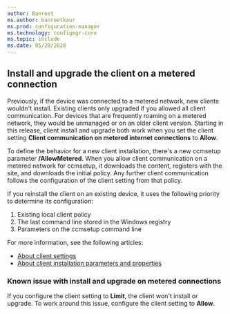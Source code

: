 ```yaml
---
author: Banreet
ms.author: banreetkaur
ms.prod: configuration-manager
ms.technology: configmgr-core
ms.topic: include
ms.date: 05/28/2020
---
```


## <a name="bkmk_meter"></a> Install and upgrade the client on a metered connection

<!--6976145-->

Previously, if the device was connected to a metered network, new clients wouldn't install. Existing clients only upgraded if you allowed all client communication. For devices that are frequently roaming on a metered network, they would be unmanaged or on an older client version. Starting in this release, client install and upgrade both work when you set the client setting **Client communication on metered internet connections** to **Allow**.

To define the behavior for a new client installation, there's a new ccmsetup parameter **/AllowMetered**. When you allow client communication on a metered network for ccmsetup, it downloads the content, registers with the site, and downloads the initial policy. Any further client communication follows the configuration of the client setting from that policy.

If you reinstall the client on an existing device, it uses the following priority to determine its configuration:

1. Existing local client policy
1. The last command line stored in the Windows registry
1. Parameters on the ccmsetup command line

For more information, see the following articles:

- [About client settings](../../../../clients/deploy/about-client-settings.md#client-communication-on-metered-internet-connections)
- [About client installation parameters and properties](../../../../clients/deploy/about-client-installation-properties.md)

### Known issue with install and upgrade on metered connections
<!-- 7330894 -->
If you configure the client setting to **Limit**, the client won't install or upgrade. To work around this issue, configure the client setting to **Allow**.
